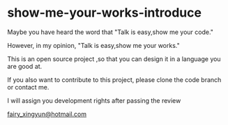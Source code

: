# show-me-your-works-introduce

Maybe you have heard the word that "Talk is easy,show me your code."

However, in my opinion, "Talk is easy,show me your works."

This is an open source project ,so that you can design it in a language you are good at.

If you also want to contribute to this project, please clone the code branch or contact me. 

I will assign you development rights after passing the review

fairy_xingyun@hotmail.com

